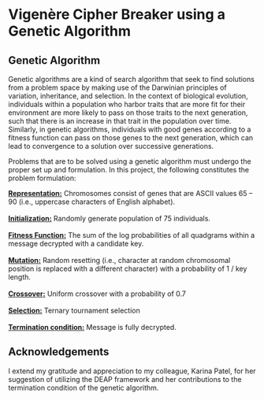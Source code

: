 # Vigenère Cipher Breaker using a Genetic Algorithm


## Genetic Algorithm

Genetic algorithms are a kind of search algorithm that seek to find solutions from a problem space by making use of the Darwinian principles of variation, inheritance, and selection. In the context of biological evolution, individuals within a population who harbor traits that are more fit for their environment are more likely to pass on those traits to the next generation, such that there is an increase in that trait in the population over time. Similarly, in genetic algorithms, individuals with good genes according to a fitness function can pass on those genes to the next generation, which can lead to convergence to a solution over successive generations.

Problems that are to be solved using a genetic algorithm must undergo the proper set up and formulation. In this project, the following constitutes the problem formulation:

<b><ins>Representation:</ins></b> Chromosomes consist of genes that are ASCII values 65 – 90 (i.e., uppercase characters of English alphabet).<br><br>
<b><ins>Initialization:</ins></b> Randomly generate population of 75 individuals.<br><br>
<b><ins>Fitness Function:</ins></b> The sum of the log probabilities of all quadgrams within a message decrypted with a candidate key.<br><br>
<b><ins>Mutation:</ins></b> Random resetting (i.e., character at random chromosomal position is replaced with a different character) with a probability of 1 / key length.<br><br>
<b><ins>Crossover:</ins></b> Uniform crossover with a probability of 0.7<br><br>
<b><ins>Selection:</ins></b> Ternary tournament selection<br><br>
<b><ins>Termination condition:</ins></b> Message is fully decrypted.<br>

## Acknowledgements

I extend my gratitude and appreciation to my colleague, Karina Patel, for her suggestion of utilizing the DEAP framework and her contributions to the termination condition of the genetic algorithm.
